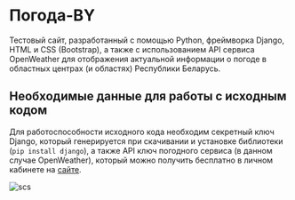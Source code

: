 # Погода-BY
Тестовый сайт, разработанный с помощью Python, фреймворка Django, HTML и CSS (Bootstrap), а также с использованием API сервиса OpenWeather для отображения актуальной информации о погоде в областных центрах (и областях) Республики Беларусь.

## Необходимые данные для работы с исходным кодом
Для работоспособности исходного кода необходим секретный ключ Django, который генерируется при скачивании и установке библиотеки (`pip install django`), а также API ключ погодного сервиса (в данном случае OpenWeather), который можно получить бесплатно в личном кабинете на [сайте](https://home.openweathermap.org/api_keys).

![scs](https://user-images.githubusercontent.com/75385700/156830120-22e0cc1c-2a3a-4aef-abbf-3792b55fc6f9.jpg)
